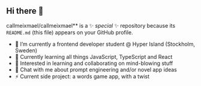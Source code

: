 ## Hi there 👋

callmeixmael/callmeixmael** is a ✨ _special_ ✨ repository because its `README.md` (this file) appears on your GitHub profile.


- 🔭 I’m currently a frontend developer student @ Hyper Island (Stockholm, Sweden)
- 🌱 Currently learning all things JavaScript, TypeScript and React
- 👯 Interested in learning and collaborating on mind-blowing stuff 
- 💬 Chat with me about prompt engineering and/or novel app ideas
- ⚡ Current side project: a words game app, with a twist
